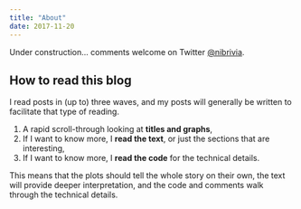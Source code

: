 ```yaml
---
title: "About"
date: 2017-11-20
--- 
```


Under construction... comments welcome on Twitter [@nibrivia](https://twitter.com/nibrivia).

## How to read this blog

I read posts in (up to) three waves, and my posts will generally be written to
facilitate that type of reading.

1. A rapid scroll-through looking at **titles and graphs**,
2. If I want to know more, I **read the text**, or just the sections that are interesting,
3. If I want to know more, I **read the code** for the technical details.

This means that the plots should tell the whole story on their own, the text
will provide deeper interpretation, and the code and comments walk through the
technical details.

<!-- Olivia Brode-Roger is an MIT student, and R user. She has other interests such as cooking, biking, and writing. -->

<!-- This blog is also part of the [fantastic R-bloggers aggregator](https://www.r-bloggers.com/). I highly recommend checking it regularly: it has exposed me to a multitude of new tecniques, styles and libraries that are now part of my daily workflow. [Check it out!](https://www.r-bloggers.com/) -->
